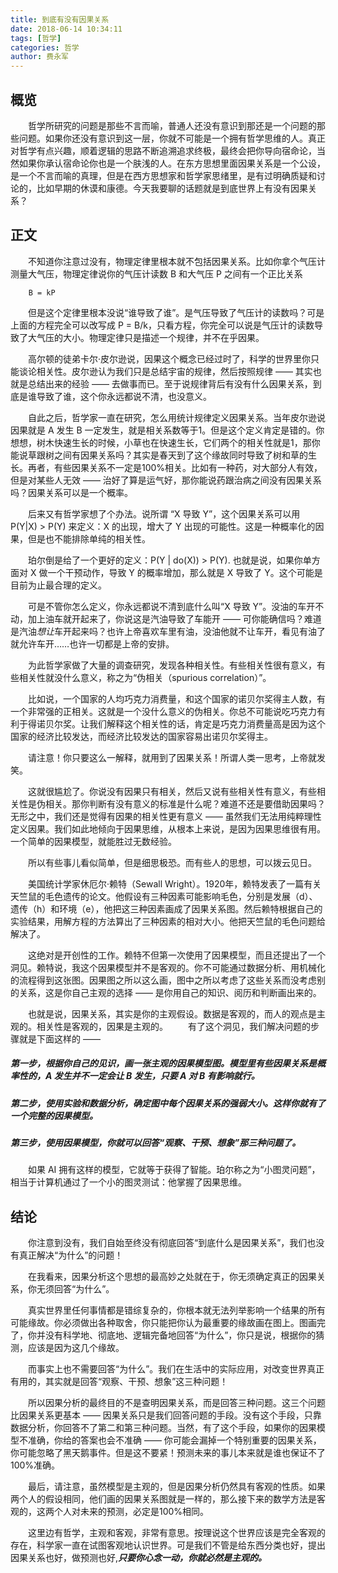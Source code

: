 ```yaml
---
title: 到底有没有因果关系
date: 2018-06-14 10:34:11
tags: [哲学]
categories: 哲学
author: 费永军
---
```

## 概览
&emsp;&emsp;哲学所研究的问题是那些不言而喻，普通人还没有意识到那还是一个问题的那些问题。如果你还没有意识到这一层，你就不可能是一个拥有哲学思维的人。真正对哲学有点兴趣，顺着逻辑的思路不断追溯追求终极，最终会把你导向宿命论，当然如果你承认宿命论你也是一个肤浅的人。在东方思想里面因果关系是一个公设，是一个不言而喻的真理，但是在西方思想家和哲学家思绪里，是有过明确质疑和讨论的，比如早期的休谟和康德。今天我要聊的话题就是到底世界上有没有因果关系？
## 正文
&emsp;&emsp;不知道你注意过没有，物理定律里根本就不包括因果关系。比如你拿个气压计测量大气压，物理定律说你的气压计读数 B 和大气压 P 之间有一个正比关系

        B = kP

&emsp;&emsp;但是这个定律里根本没说“谁导致了谁”。是气压导致了气压计的读数吗？可是上面的方程完全可以改写成 P = B/k，只看方程，你完全可以说是气压计的读数导致了大气压的大小。物理定律只是描述一个规律，并不在乎因果。

&emsp;&emsp;高尔顿的徒弟卡尔·皮尔逊说，因果这个概念已经过时了，科学的世界里你只能谈论相关性。皮尔逊认为我们只是总结宇宙的规律，然后按照规律 —— 其实也就是总结出来的经验 —— 去做事而已。至于说规律背后有没有什么因果关系，到底是谁导致了谁，这个你永远都说不清，也没意义。

&emsp;&emsp;自此之后，哲学家一直在研究，怎么用统计规律定义因果关系。当年皮尔逊说因果就是 A 发生 B 一定发生，就是相关系数等于1。但是这个定义肯定是错的。你想想，树木快速生长的时候，小草也在快速生长，它们两个的相关性就是1，那你能说草跟树之间有因果关系吗？其实是春天到了这个缘故同时导致了树和草的生长。再者，有些因果关系不一定是100%相关。比如有一种药，对大部分人有效，但是对某些人无效 —— 治好了算是运气好，那你能说药跟治病之间没有因果关系吗？因果关系可以是一个概率。

&emsp;&emsp;后来又有哲学家想了个办法。说所谓 “X 导致 Y”，这个因果关系可以用 P(Y|X) > P(Y) 来定义：X 的出现，增大了 Y 出现的可能性。这是一种概率化的因果，但是也不能排除单纯的相关性。

&emsp;&emsp;珀尔倒是给了一个更好的定义：P(Y | do(X)) > P(Y). 也就是说，如果你单方面对 X 做一个干预动作，导致 Y 的概率增加，那么就是 X 导致了 Y。这个可能是目前为止最合理的定义。

&emsp;&emsp;可是不管你怎么定义，你永远都说不清到底什么叫“X 导致 Y”。没油的车开不动，加上油车就开起来了，你说这是汽油导致了车能开 —— 可你能确信吗？难道是汽油*想让*车开起来吗？也许上帝喜欢车里有油，没油他就不让车开，看见有油了就允许车开……也许一切都是上帝的安排。

&emsp;&emsp;为此哲学家做了大量的调查研究，发现各种相关性。有些相关性很有意义，有些相关性就没什么意义，称之为“伪相关（spurious correlation）”。

&emsp;&emsp;比如说，一个国家的人均巧克力消费量，和这个国家的诺贝尔奖得主人数，有一个非常强的正相关。这就是一个没什么意义的伪相关。你总不可能说吃巧克力有利于得诺贝尔奖。让我们解释这个相关性的话，肯定是巧克力消费量高是因为这个国家的经济比较发达，而经济比较发达的国家容易出诺贝尔奖得主。

&emsp;&emsp;请注意！你只要这么一解释，就用到了因果关系！所谓人类一思考，上帝就发笑。

&emsp;&emsp;这就很尴尬了。你说没有因果只有相关，然后又说有些相关性有意义，有些相关性是伪相关。那你判断有没有意义的标准是什么呢？难道不还是要借助因果吗？无形之中，我们还是觉得有因果的相关性更有意义 —— 虽然我们无法用纯粹理性定义因果。我们如此地倾向于因果思维，从根本上来说，是因为因果思维很有用。一个简单的因果模型，就能胜过无数经验。

&emsp;&emsp;所以有些事儿看似简单，但是细思极恐。而有些人的思想，可以拨云见日。

&emsp;&emsp;美国统计学家休厄尔·赖特（Sewall Wright）。1920年，赖特发表了一篇有关天竺鼠的毛色遗传的论文。他假设有三种因素可能影响毛色，分别是发展（d）、遗传（h）和环境（e），他把这三种因素画成了因果关系图。然后赖特根据自己的实验结果，用解方程的方法算出了三种因素的相对大小。他把天竺鼠的毛色问题给解决了。

&emsp;&emsp;这绝对是开创性的工作。赖特不但第一次使用了因果模型，而且还提出了一个洞见。赖特说，我这个因果模型并不是客观的。你不可能通过数据分析、用机械化的流程得到这张图。因果图之所以这么画，图中之所以考虑了这些关系而没考虑别的关系，这是你自己主观的选择 —— 是你用自己的知识、阅历和判断画出来的。

&emsp;&emsp;也就是说，因果关系，其实是你的主观假设。数据是客观的，而人的观点是主观的。相关性是客观的，因果是主观的。
&emsp;&emsp;有了这个洞见，我们解决问题的步骤就是下面这样的 ——
##### 第一步，根据你自己的见识，画一张主观的因果模型图。模型里有些因果关系是概率性的，A 发生并不一定会让 B 发生，只要 A 对 B 有影响就行。
##### 第二步，使用实验和数据分析，确定图中每个因果关系的强弱大小。这样你就有了一个完整的因果模型。
##### 第三步，使用因果模型，你就可以回答“观察、干预、想象”那三种问题了。
&emsp;&emsp;如果 AI 拥有这样的模型，它就等于获得了智能。珀尔称之为“小图灵问题”，相当于计算机通过了一个小的图灵测试：他掌握了因果思维。

## 结论

&emsp;&emsp;你注意到没有，我们自始至终没有彻底回答“到底什么是因果关系”，我们也没有真正解决“为什么”的问题！

&emsp;&emsp;在我看来，因果分析这个思想的最高妙之处就在于，你无须确定真正的因果关系，你无须回答“为什么”。

&emsp;&emsp;真实世界里任何事情都是错综复杂的，你根本就无法列举影响一个结果的所有可能缘故。你必须做出各种取舍，你只能把你认为最重要的缘故画在图上。图画完了，你并没有科学地、彻底地、逻辑完备地回答“为什么”，你只是说，根据你的猜测，应该是因为这几个缘故。

&emsp;&emsp;而事实上也不需要回答“为什么”。我们在生活中的实际应用，对改变世界真正有用的，其实就是回答“观察、干预、想象”这三种问题！

&emsp;&emsp;所以因果分析的最终目的不是查明因果关系，而是回答三种问题。这三个问题比因果关系更基本 —— 因果关系只是我们回答问题的手段。没有这个手段，只靠数据分析，你回答不了第二和第三种问题。当然，有了这个手段，如果你的因果模型不准确，你给的答案也会不准确 —— 你可能会漏掉一个特别重要的因果关系，你可能忽略了黑天鹅事件。但是这不要紧！预测未来的事儿本来就是谁也保证不了100%准确。

&emsp;&emsp;最后，请注意，虽然模型是主观的，但是因果分析仍然具有客观的性质。如果两个人的假设相同，他们画的因果关系图就是一样的，那么接下来的数学方法是客观的，这两个人对未来的预测，必定是100%相同。

&emsp;&emsp;这里边有哲学，主观和客观，非常有意思。按理说这个世界应该是完全客观的存在，科学家一直在试图客观地认识世界。可是我们不管是给东西分类也好，提出因果关系也好，做预测也好,***只要你心念一动，你就必然是主观的。***

